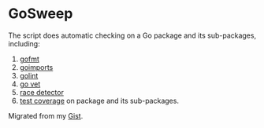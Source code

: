 # GoSweep

The script does automatic checking on a Go package and its sub-packages, including:

1. [gofmt][gofmt]
2. [goimports][goimports]
3. [golint][golint]
4. [go vet][go_vet]
5. [race detector][race_detector]
6. [test coverage][test_coverage] on package and its sub-packages.

Migrated from my [Gist](https://gist.github.com/hailiang/0f22736320abe6be71ce).

[gofmt]:	http://golang.org/cmd/gofmt/	"gofmt"
[goimports]:	https://godoc.org/golang.org/x/tools/cmd/goimports	"golang.org/x/tools/cmd/goimports"
[golint]:	https://github.com/golang/lint	"golang/lint"
[go_vet]:	http://golang.org/cmd/vet	"go vet"
[race_detector]:	http://blog.golang.org/race-detector	"race detector"
[test_coverage]:	http://blog.golang.org/cover	"test coverage"
